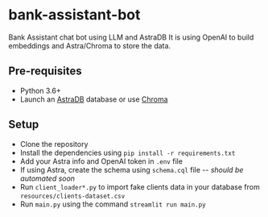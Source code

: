 # bank-assistant-bot
Bank Assistant chat bot using LLM and AstraDB
It is using OpenAI to build embeddings and Astra/Chroma to store the data.

## Pre-requisites

- Python 3.6+
- Launch an [AstraDB](https://astra.datastax.com/) database or use [Chroma](https://www.trychroma.com/)

## Setup

- Clone the repository
- Install the dependencies using `pip install -r requirements.txt`
- Add your Astra info and OpenAI token in `.env` file
- If using Astra, create the schema using `schema.cql` file -- _should be automated soon_
- Run `client_loader*.py` to import fake clients data in your database from `resources/clients-dataset.csv`
- Run `main.py` using the command `streamlit run main.py`




